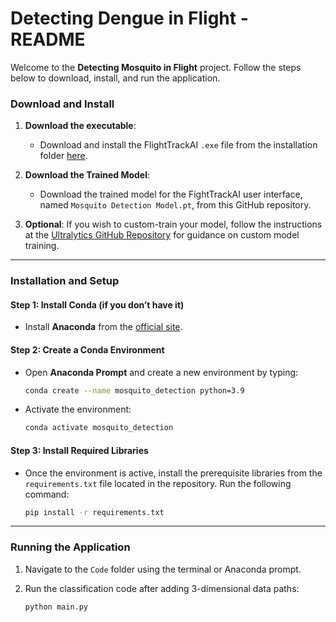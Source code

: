 
# Detecting Dengue in Flight - README

Welcome to the **Detecting Mosquito in Flight** project. Follow the steps below to download, install, and run the application.

### Download and Install

1. **Download the executable**:
   - Download and install the FlightTrackAI `.exe` file from the installation folder [here](https://drive.google.com/drive/folders/1fI0PbEfFs53tcndoB7yPG9Pp4paDLnJN).
   
2. **Download the Trained Model**:
   - Download the trained model for the FightTrackAI user interface, named `Mosquito Detection Model.pt`, from this GitHub repository.
   
3. **Optional**: If you wish to custom-train your model, follow the instructions at the [Ultralytics GitHub Repository](https://github.com/ultralytics/ultralytics) for guidance on custom model training.

---

### Installation and Setup

#### Step 1: Install Conda (if you don’t have it)
- Install **Anaconda** from the [official site](https://www.anaconda.com/products/individual).

#### Step 2: Create a Conda Environment
- Open **Anaconda Prompt** and create a new environment by typing:

    ```bash
    conda create --name mosquito_detection python=3.9
    ```

- Activate the environment:

    ```bash
    conda activate mosquito_detection
    ```

#### Step 3: Install Required Libraries
- Once the environment is active, install the prerequisite libraries from the `requirements.txt` file located in the repository. Run the following command:

    ```bash
    pip install -r requirements.txt
    ```

---

### Running the Application

1. Navigate to the `Code` folder using the terminal or Anaconda prompt.
   
2. Run the classification code after adding 3-dimensional data paths:

    ```bash
    python main.py
    ```

